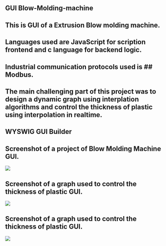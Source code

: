 ## GUI Blow-Molding-machine

## This is GUI of a Extrusion Blow molding machine. 

## Languages used are JavaScript for scription frontend and c language for backend logic. 

## Industrial communication protocols used is ## Modbus. 

## The main challenging part of this project was to design a dynamic graph using interplation algorithms and control the thickness of plastic using interpolation in realtime.

## WYSWIG GUI Builder

## Screenshot of a project of Blow Molding Machine GUI.
![](https://github.com/nadim4114/Blow-Molding-machine-GUI/blob/main/Screenshot%202024-03-26%20143256.png)

## Screenshot of a graph used to control the thickness of plastic GUI.
![](https://github.com/nadim4114/Blow-Molding-machine-GUI/blob/main/Screenshot%202024-03-26%20143325.png)

## Screenshot of a graph used to control the thickness of plastic GUI.
![](https://github.com/nadim4114/Blow-Molding-machine-GUI/blob/main/Screenshot%202024-03-26%20143528.png)






